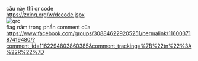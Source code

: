 câu này thì qr code</br>
https://zxing.org/w/decode.jspx</br>
![qrc](https://cloud.githubusercontent.com/assets/23380906/20182699/3c846154-a795-11e6-8d4c-09d9a3995686.jpg)
</br>
flag nằm trong phần comment của https://www.facebook.com/groups/308846229205251/permalink/1160037187419480/?comment_id=1162294803860385&comment_tracking=%7B%22tn%22%3A%22R%22%7D
</br>
